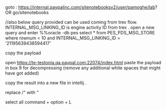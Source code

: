 goto :
https://internal.paypalinc.com/sitenotebooksv2/user/pamoghe/lab? 
	OR
go/sitenotebooks

//also below query provided can be used coming from trex flow.
INTERNAL_MSG_LINKING_ID is   engine activity ID from trex .
open a new query and enter
%%oracle -db pes
select * from PES_PDS_MSG_STORE where rownum < 10  and INTERNAL_MSG_LINKING_ID = '21195639438594417'

copy the payload

open https://te-testonia.qa.paypal.com:22074/index.html
paste the payload in box 9 for decompressing (remove any additional white spaces that might have got added)

copy the result into a new file in intellij .

replace  /" with "

select all
 command + option + L
